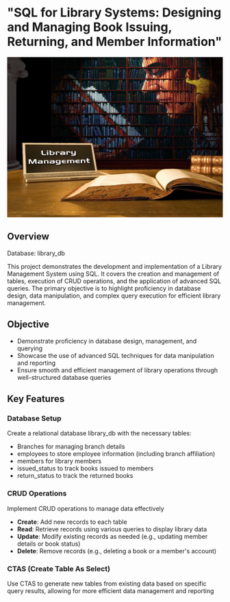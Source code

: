 # "SQL for Library Systems: Designing and Managing Book Issuing, Returning, and Member Information"
![library](https://github.com/SriSurya-DA/Library_Database_Management_SQL/blob/main/library%20management%20system.jpg)

## Overview

Database: library_db

This project demonstrates the development and implementation of a Library Management System using SQL. It covers the creation and management of tables, execution of CRUD operations, and the application of advanced SQL queries. The primary objective is to highlight proficiency in database design, data manipulation, and complex query execution for efficient library management.

## Objective

- Demonstrate proficiency in database design, management, and querying
- Showcase the use of advanced SQL techniques for data manipulation and reporting
- Ensure smooth and efficient management of library operations through well-structured database queries

## Key Features

### Database Setup

Create a relational database library_db with the necessary tables:

- Branches for managing branch details
- employees to store employee information (including branch affiliation)
- members for library members
- issued_status to track books issued to members
- return_status to track the returned books

### CRUD Operations

Implement CRUD operations to manage data effectively

- **Create**: Add new records to each table
- **Read**: Retrieve records using various queries to display library data
- **Update**: Modify existing records as needed (e.g., updating member details or book status)
- **Delete**: Remove records (e.g., deleting a book or a member's account)

### CTAS (Create Table As Select)

Use CTAS to generate new tables from existing data based on specific query results, allowing for more efficient data management and reporting
